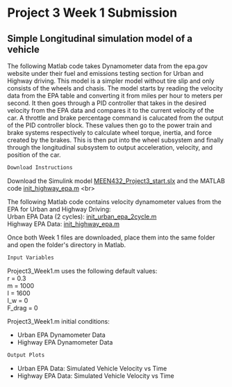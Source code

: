 # Project	3	Week	1	Submission
##  Simple Longitudinal simulation model of a vehicle

The following Matlab code takes Dynamometer data from the epa.gov website under their fuel and emissions testing section for Urban and Highway driving. This model is a simpler model without tire slip and only consists of the wheels and chasis. The model starts by reading the velocity data from the EPA table and converting it from miles per hour to meters per second. It then goes through a PID controller that takes in the desired velocity from the EPA data and compares it to the current velocity of the car. A throttle and brake percentage command is calucated from the output of the PID controller block. These values then go to the power train and brake systems respectively to calculate wheel torque, inertia, and force created by the brakes. This is then put into the wheel subsystem and finally through the longitudinal subsystem to output acceleration, velocity, and position of the car.


```markdown
Download Instructions
```
Download the Simulink model [MEEN432_Project3_start.slx]([https://github.com/JoshuaSerrano71/MEEN432Sp2025_JoshuaSerrano71/tree/main/Project3/Part1/Project3_init.m](https://github.com/JoshuaSerrano71/MEEN432Sp2025_JoshuaSerrano71/blob/main/Project3/Part1/MEEN432_Project3_start.slx)) and the MATLAB code [init_highway_epa.m]([https://github.com/JoshuaSerrano71/MEEN432Sp2025_JoshuaSerrano71/tree/main/Project3/Part1/MEEN432_Project3_start.slx](https://github.com/JoshuaSerrano71/MEEN432Sp2025_JoshuaSerrano71/blob/main/Project3/Part1/init_highway_epa.m)) <br>

The following Matlab code contains velocity dynamometer values from the EPA for Urban and Highway Driving: <br>
Urban EPA Data (2 cycles): [init_urban_epa_2cycle.m](https://github.com/JoshuaSerrano71/MEEN432Sp2025_JoshuaSerrano71/tree/main/Project3/Part1/init_urban_epa_2cycle.m) <br>
Highway EPA Data: [init_highway_epa.m](https://github.com/JoshuaSerrano71/MEEN432Sp2025_JoshuaSerrano71/tree/main/Project3/Part1/init_highway_epa.m) <br>

Once both Week 1 files are downloaded, place them into the same folder and open the folder's directory in Matlab. <br>

```markdown
Input Variables
```
Project3_Week1.m uses the following default values: <br>
r = 0.3 <br>
m = 1000 <br>
I = 1600 <br>
I_w = 0 <br>
F_drag = 0 <br>

Project3_Week1.m initial conditions:
- Urban EPA Dynamometer Data
- Highway EPA Dynamometer Data

```markdown
Output Plots
```
- Urban EPA Data: Simulated Vehicle Velocity vs Time
- Highway EPA Data: Simulated Vehicle Velocity vs Time

